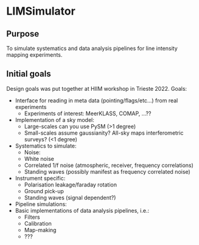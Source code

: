 # LIMSimulator

## Purpose

To simulate systematics and data analysis pipelines for line intensity mapping experiments.

## Initial goals

Design goals was put together at HIIM workshop in Trieste 2022.
Goals:
 - Interface for reading in meta data (pointing/flags/etc...) from real experiments
   - Experiments of interest: MeerKLASS, COMAP, ...??
 - Implementation of a sky model:
   - Large-scales can you use PySM (>1 degree)
   - Small-scales assume gaussianity? All-sky maps interferometric surveys? (<1 degree)
 - Systematics to simulate:
   - Noise:
    - White noise
    - Correlated 1/f noise (atmospheric, receiver, frequency correlations)
    - Standing waves (possibly manifest as frequency correlated noise)
  - Instrument specific:
    - Polarisation leakage/faraday rotation
    - Ground pick-up
    - Standing waves (signal dependent?)
 - Pipeline simulations:
  - Basic implementations of data analysis pipelines, i.e.:
    - Filters
    - Calibration
    - Map-making
    - ??? 
